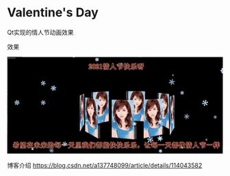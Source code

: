 # Valentine's Day
Qt实现的情人节动画效果

效果

![image](https://github.com/a137748099/Valentine-s-day-animation-effect-/blob/main/effect/effect2.png)

博客介绍
https://blog.csdn.net/a137748099/article/details/114043582
